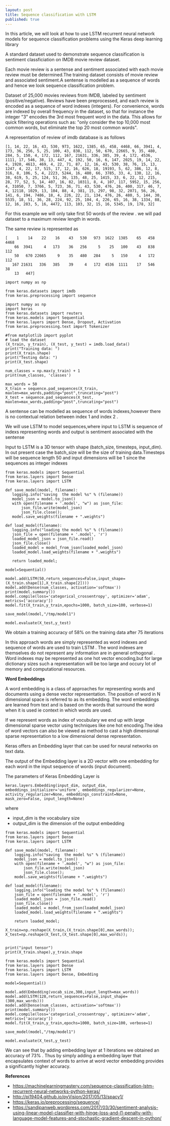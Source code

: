```yaml
---
layout: post
title: Sequence classification with LSTM
published: true
---
```



In this article, we will look at how to use LSTM recurrent neural network models for sequence classification problems using the Keras deep learning library

A standard dataset used to demonstrate sequence classification is sentiment classficiation on IMDB movie review dataset.

Each movie review is a sentense and sentiment associated with each movie review must be determined.The training dataset consists of movie review and associated sentiment.A sentense is modelled as a sequence of words and hence we look sequence classification problem.
 
Dataset of 25,000 movies reviews from IMDB, labeled by sentiment (positive/negative). Reviews have been preprocessed, and each review is encoded as a sequence of word indexes (integers). For convenience, words are indexed by overall frequency in the dataset, so that for instance the integer "3" encodes the 3rd most frequent word in the data. This allows for quick filtering operations such as: "only consider the top 10,000 most common words, but eliminate the top 20 most common words".
 
 A representation of review of imdb database is as follows
 
 ```
 [1, 14, 22, 16, 43, 530, 973, 1622, 1385, 65, 458, 4468, 66, 3941, 4, 173, 36, 256, 5, 25, 100, 43, 838, 112, 50, 670, 22665, 9, 35, 480, 284, 5, 150, 4, 172, 112, 167, 21631, 336, 385, 39, 4, 172, 4536, 1111, 17, 546, 38, 13, 447, 4, 192, 50, 16, 6, 147, 2025, 19, 14, 22, 4, 1920, 4613, 469, 4, 22, 71, 87, 12, 16, 43, 530, 38, 76, 15, 13, 1247, 4, 22, 17, 515, 17, 12, 16, 626, 18, 19193, 5, 62, 386, 12, 8, 316, 8, 106, 5, 4, 2223, 5244, 16, 480, 66, 3785, 33, 4, 130, 12, 16, 38, 619, 5, 25, 124, 51, 36, 135, 48, 25, 1415, 33, 6, 22, 12, 215, 28, 77, 52, 5, 14, 407, 16, 82, 10311, 8, 4, 107, 117, 5952, 15, 256, 4, 31050, 7, 3766, 5, 723, 36, 71, 43, 530, 476, 26, 400, 317, 46, 7, 4, 12118, 1029, 13, 104, 88, 4, 381, 15, 297, 98, 32, 2071, 56, 26, 141, 6, 194, 7486, 18, 4, 226, 22, 21, 134, 476, 26, 480, 5, 144, 30, 5535, 18, 51, 36, 28, 224, 92, 25, 104, 4, 226, 65, 16, 38, 1334, 88, 12, 16, 283, 5, 16, 4472, 113, 103, 32, 15, 16, 5345, 19, 178, 32]
 ```
 
For this example we will only take first 50 words of the review . we will pad dataset to a maximum review length in words. 
 
The same review is represented as 
 
```
[    1    14    22    16    43   530   973  1622  1385    65   458  4468
    66  3941     4   173    36   256     5    25   100    43   838   112
    50   670 22665     9    35   480   284     5   150     4   172   112
   167 21631   336   385    39     4   172  4536  1111    17   546    38
    13   447]
```

```
import numpy as np

from keras.datasets import imdb
from keras.preprocessing import sequence

import numpy as np
import keras
from keras.datasets import reuters
from keras.models import Sequential
from keras.layers import Dense, Dropout, Activation
from keras.preprocessing.text import Tokenizer

#from matplotlib import pyplot
# load the dataset
(X_train, y_train), (X_test, y_test) = imdb.load_data()
print("Training data: ")
print(X_train.shape)
print("Testing data: ")
print(X_test.shape)

num_classes = np.max(y_train) + 1
print(num_classes, 'classes')

max_words = 50
X_train = sequence.pad_sequences(X_train, maxlen=max_words,padding="post",truncating="post")
X_test = sequence.pad_sequences(X_test, maxlen=max_words,padding="post",truncating="post")

```
 
A sentense can be modelled as sequence of words indexes,however there is no contextual relation between index 1 and index 2 .
 
We will use LSTM to model sequences,where input to LSTM is sequence of indexs representing words and output is sentiment associated with the sentense
 
Input to LSTM is a 3D tensor with shape (batch_size, timesteps, input_dim). In out present case the batch_size will be the size of training data.Timesteps will be sequence length 50 and input dimensions will be 1 since the sequences as integer indexes
 
 
 ```
from keras.models import Sequential
from keras.layers import Dense
from keras.layers import LSTM

def save_model(model, filename):
    logging.info("saving  the model %s" % (filename))
    model_json = model.to_json()
    with open(filename + '.model', "w") as json_file:
        json_file.write(model_json)
        json_file.close();
    model.save_weights(filename + ".weights")

def load_model(filename):
    logging.info("loading the model %s" % (filename))
    json_file = open(filename + '.model', 'r')
    loaded_model_json = json_file.read()
    json_file.close()
    loaded_model = model_from_json(loaded_model_json)
    loaded_model.load_weights(filename + ".weights")

    return loaded_model;
		
model=Sequential()

model.add(LSTM(50,return_sequences=False,input_shape=(X_train.shape[1],X_train.shape[2])))
model.add(Dense(num_classes, activation='softmax'))
print(model.summary())
model.compile(loss='categorical_crossentropy', optimizer='adam', metrics=['accuracy'])
model.fit(X_train,y_train,epochs=1000, batch_size=100, verbose=1)

save_model(model,"/tmp/model1")

model.evaluate(X_test,y_test)

 ```
 
We obtain a training accuracy of 58% on the training data after 75 iterations

In this approach words are simply represented as word indexes and sequence of words are used to train LSTM . The word indexes are themselves do not represent any information are in general orthogonal . Word indexes may be represented as one hot vector encoding,but for large dictionary sizes such a representation will be too large and occury lot of memory and computational resources.



**Word Embeddings**

A word embedding is a class of approaches for representing words and documents using a dense vector representation. The position of word in N dimensional space is 
referred to as its embedding. The word embeddings are learned from text and is based on the words that surround the word when it is used ie context in which words are used.

If we represent words as index of vocubulary we end up with large dimensional sparse vector using techniques like one hot encoding.The idea of word vectors can also be viewed
as method to cast a high dimensional sparse representation to a low dimensional dense representation.

Keras offers an Embedding layer that can be used for neural networks on text data.

The output of the Embedding layer is a 2D vector with one embedding for each word in the input sequence of words (input document).

The parameters of Keras Embedding Layer is 

```
keras.layers.Embedding(input_dim, output_dim, embeddings_initializer='uniform', embeddings_regularizer=None, activity_regularizer=None, embeddings_constraint=None, mask_zero=False, input_length=None)
```

where

- input_dim is the vocabulary size
- output_dim is the dimension of the output embedding

```
from keras.models import Sequential
from keras.layers import Dense
from keras.layers import LSTM

def save_model(model, filename):
    logging.info("saving  the model %s" % (filename))
    model_json = model.to_json()
    with open(filename + '.model', "w") as json_file:
        json_file.write(model_json)
        json_file.close();
    model.save_weights(filename + ".weights")

def load_model(filename):
    logging.info("loading the model %s" % (filename))
    json_file = open(filename + '.model', 'r')
    loaded_model_json = json_file.read()
    json_file.close()
    loaded_model = model_from_json(loaded_model_json)
    loaded_model.load_weights(filename + ".weights")

    return loaded_model;
		
X_train=np.reshape(X_train,(X_train.shape[0],max_words));
X_test=np.reshape(X_test,(X_test.shape[0],max_words));


print("input tensor")
print(X_train.shape),y_train.shape

from keras.models import Sequential
from keras.layers import Dense
from keras.layers import LSTM
from keras.layers import Dense, Embedding

model=Sequential()

model.add(Embedding(vocab_size,300,input_length=max_words))
model.add(LSTM(128,return_sequences=False,input_shape=(300,max_words)))
model.add(Dense(num_classes, activation='softmax'))
print(model.summary())
model.compile(loss='categorical_crossentropy', optimizer='adam', metrics=['accuracy'])
model.fit(X_train,y_train,epochs=1000, batch_size=100, verbose=1)

save_model(model,"/tmp/model1")

model.evaluate(X_test,y_test)

```

We can see that by adding embedding layer at 1 iterations we obtained an accuracy of  73% . Thus by simply adding a embedding layer that encapsulates context of words to arrive at word vector embedding provides a significantly higher accuracy.


 
**References**

- https://machinelearningmastery.com/sequence-classification-lstm-recurrent-neural-networks-python-keras/
- http://pi19404.github.io/pyVision/2017/05/13/spacy1/
- https://keras.io/preprocessing/sequence/
- https://sandipanweb.wordpress.com/2017/03/30/sentiment-analysis-using-linear-model-classifier-with-hinge-loss-and-l1-penalty-with-language-model-features-and-stochastic-gradient-descent-in-python/